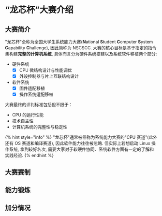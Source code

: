 # “龙芯杯”大赛介绍

## 大赛简介

"龙芯杯"全称为全国大学生系统能力大赛(**N**ational **S**tudent **C**omputer **S**ystem **C**apability **C**hallenge), 因此简称为 NSCSCC. 大赛的核心目标是基于指定的指令集构建**完整的计算机系统**, 具体而言分为硬件系统搭建以及系统软件移植两个部分:

- 硬件系统
	- [x] CPU 微结构设计与性能调优
	- [x] 外设控制器与片上互联结构设计
- 软件系统
	- [x] 固件适配移植
	- [x] 操作系统适配移植

大赛最终的评判标准包括但不限于：

+ CPU 的运行性能
+ 技术自主性
+ 计算机系统的完整性与稳定性

{% hint style="info" %}
"龙芯杯"通常被俗称为系统能力大赛的"CPU 赛道"(此外还有 OS 赛道和编译赛道), 因此软件能力往往被忽略. 但实际上若想启动 Linux 操作系统, 拿到较好名次, 需要大家对于软硬件协同、系统软件方面有一定的了解和实践经验.
{% endhint %}

## 大赛赛制

## 能力锻炼

## 加分情况
